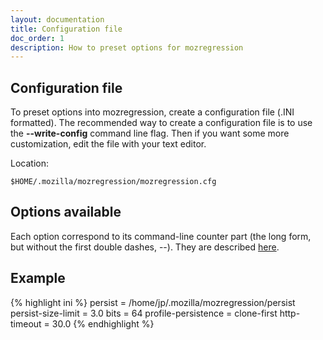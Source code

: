```yaml
---
layout: documentation
title: Configuration file
doc_order: 1
description: How to preset options for mozregression
---
```


## Configuration file
To preset options into mozregression, create a configuration file (.INI formatted).
The recommended way to create a configuration file is to use the **-\-write-config**
command line flag. Then if you want some more customization, edit the file with
your text editor.

Location:

    $HOME/.mozilla/mozregression/mozregression.cfg

## Options available
Each option correspond to its command-line counter part (the long form,
but without the first double dashes, -\-). They are described [here](usage.html).

## Example

{% highlight ini %}
persist = /home/jp/.mozilla/mozregression/persist
persist-size-limit = 3.0
bits = 64
profile-persistence = clone-first
http-timeout = 30.0
{% endhighlight %}
